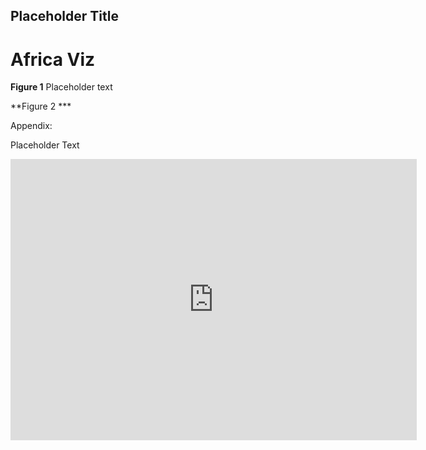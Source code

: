 ## Placeholder Title


# Africa Viz

**Figure 1**
Placeholder text



**Figure 2 ***

Appendix: 

Placeholder Text 
<iframe seamless frameborder="0" src="https://public.tableau.com/views/IRIS_16078811409990/Sheet1?:language=en&:display_count=y&publish=yes&:origin=viz_share_link" width = '650' height = '450' scrolling='yes' ></iframe>
